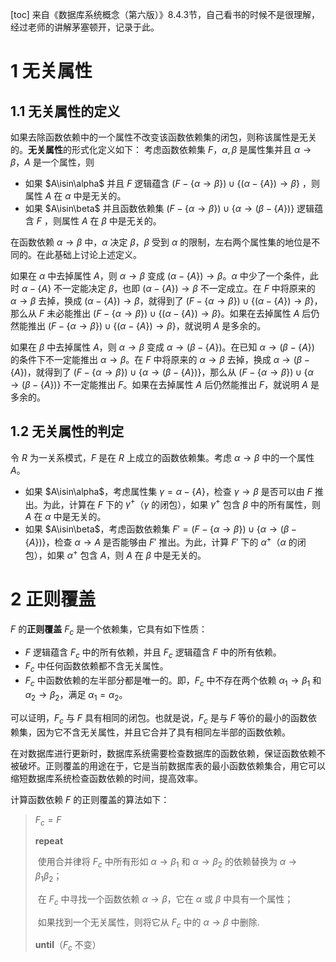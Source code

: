 [toc]
来自《数据库系统概念（第六版）》8.4.3节，自己看书的时候不是很理解，经过老师的讲解茅塞顿开，记录于此。
# 1 无关属性
## 1.1 无关属性的定义
如果去除函数依赖中的一个属性不改变该函数依赖集的闭包，则称该属性是无关的。**无关属性**的形式化定义如下：
考虑函数依赖集 $F$，$\alpha,\beta$ 是属性集并且 $\alpha\to\beta$，$A$ 是一个属性，则

 - 如果 $A\isin\alpha$ 并且 $F$ 逻辑蕴含 $(F-\{\alpha\to\beta\})\cup\{(\alpha-\{A\})\to\beta\}$ ，则属性 $A$ 在 $\alpha$ 中是无关的。
 - 如果 $A\isin\beta$ 并且函数依赖集 $(F-\{\alpha\to\beta\})\cup\{\alpha\to(\beta-\{A\})\}$ 逻辑蕴含 $F$ ，则属性 $A$ 在 $\beta$ 中是无关的。

在函数依赖 $\alpha\to\beta$ 中，$\alpha$ 决定 $\beta$，$\beta$ 受到 $\alpha$ 的限制，左右两个属性集的地位是不同的。在此基础上讨论上述定义。

如果在 $\alpha$ 中去掉属性 $A$，则 $\alpha\to\beta$ 变成 $(\alpha-\{A\})\to\beta$。$\alpha$ 中少了一个条件，此时 $\alpha-\{A\}$ 不一定能决定 $\beta$，也即 $(\alpha-\{A\})\to\beta$ 不一定成立。在 $F$ 中将原来的 $\alpha\to\beta$ 去掉，换成 $(\alpha-\{A\})\to\beta$，就得到了 $(F-\{\alpha\to\beta\})\cup\{(\alpha-\{A\})\to\beta\}$，那么从 $F$ 未必能推出 $(F-\{\alpha\to\beta\})\cup\{(\alpha-\{A\})\to\beta\}$。如果在去掉属性 $A$ 后仍然能推出 $(F-\{\alpha\to\beta\})\cup\{(\alpha-\{A\})\to\beta\}$，就说明 $A$ 是多余的。

如果在 $\beta$ 中去掉属性 $A$，则 $\alpha\to\beta$ 变成 $\alpha\to(\beta-\{A\})$。在已知 $\alpha\to(\beta-\{A\})$ 的条件下不一定能推出 $\alpha\to\beta$。在 $F$ 中将原来的 $\alpha\to\beta$ 去掉，换成 $\alpha\to(\beta-\{A\})$，就得到了 $(F-\{\alpha\to\beta\})\cup\{\alpha\to(\beta-\{A\})\}$，那么从 $(F-\{\alpha\to\beta\})\cup\{\alpha\to(\beta-\{A\})\}$ 不一定能推出 $F$。如果在去掉属性 $A$ 后仍然能推出 $F$，就说明 $A$ 是多余的。
## 1.2 无关属性的判定
令 $R$ 为一关系模式，$F$ 是在 $R$ 上成立的函数依赖集。考虑 $\alpha\to\beta$ 中的一个属性 $A$。

 - 如果 $A\isin\alpha$，考虑属性集 $\gamma=\alpha-\{A\}$，检查 $\gamma\to\beta$ 是否可以由 $F$ 推出。为此，计算在 $F$ 下的 $\gamma^+$（$\gamma$ 的闭包），如果 $\gamma^+$ 包含 $\beta$ 中的所有属性，则 $A$ 在 $\alpha$ 中是无关的。
 - 如果 $A\isin\beta$，考虑函数依赖集 $F'=(F-\{\alpha\to\beta\})\cup\{\alpha\to(\beta-\{A\})\}$，检查 $\alpha\to A$ 是否能够由 $F'$ 推出。为此，计算 $F'$ 下的 $\alpha^+$（$\alpha$ 的闭包），如果 $\alpha^+$ 包含 $A$，则 $A$ 在 $\beta$ 中是无关的。

# 2 正则覆盖
$F$ 的**正则覆盖** $F_c$ 是一个依赖集，它具有如下性质：

 - $F$ 逻辑蕴含 $F_c$ 中的所有依赖，并且 $F_c$ 逻辑蕴含 $F$ 中的所有依赖。
 - $F_c$ 中任何函数依赖都不含无关属性。
 - $F_c$ 中函数依赖的左半部分都是唯一的。即，$F_c$ 中不存在两个依赖 $\alpha_1\to\beta_1$ 和 $\alpha_2\to\beta_2$，满足 $\alpha_1=\alpha_2$。

可以证明，$F_c$ 与 $F$ 具有相同的闭包。也就是说，$F_c$ 是与 $F$ 等价的最小的函数依赖集，因为它不含无关属性，并且它合并了具有相同左半部的函数依赖。

在对数据库进行更新时，数据库系统需要检查数据库的函数依赖，保证函数依赖不被破坏。正则覆盖的用途在于，它是当前数据库表的最小函数依赖集合，用它可以缩短数据库系统检查函数依赖的时间，提高效率。

计算函数依赖 $F$ 的正则覆盖的算法如下：
>$F_c=F$
>
>**repeat**
>
>​		使用合并律将 $F_c$ 中所有形如 $\alpha\to\beta_1$ 和 $\alpha\to\beta_2$ 的依赖替换为 $\alpha\to\beta_1\beta_2$；
>
>​		在 $F_c$ 中寻找一个函数依赖 $\alpha\to\beta$，它在 $\alpha$ 或 $\beta$ 中具有一个属性；
>
>​		如果找到一个无关属性，则将它从 $F_c$ 中的 $\alpha\to\beta$ 中删除.
>
>**until**（$F_c$ 不变）